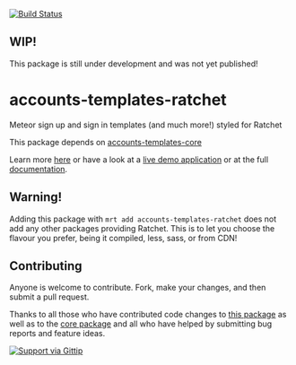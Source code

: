[![Build Status](https://travis-ci.org/splendido/accounts-templates-ratchet.svg?branch=master)](https://travis-ci.org/splendido/accounts-templates-ratchet)
## WIP!
This package is still under development and was not yet published!

accounts-templates-ratchet
==========================

Meteor sign up and sign in templates (and much more!) styled for Ratchet

This package depends on [accounts-templates-core](https://atmospherejs.com/package/accounts-templates-core)

Learn more [here](http://accounts-templates.meteor.com) or have a look at a [live demo application](http://accounts-templates-ratchet.meteor.com)  or at the full [documentation](https://github.com/splendido/accounts-templates-core).


## Warning!

Adding this package with `mrt add accounts-templates-ratchet` does not add any other packages providing Ratchet. This is to let you choose the flavour you prefer, being it compiled, less, sass, or from CDN!


## Contributing

Anyone is welcome to contribute. Fork, make your changes, and then submit a pull request.

Thanks to all those who have contributed code changes to [this package](https://github.com/splendido/accounts-templates-ratchet/graphs/contributors) as well as to the [core package](https://github.com/splendido/accounts-templates-core/graphs/contributors) and all who have helped by submitting bug reports and feature ideas.

[![Support via Gittip](https://rawgithub.com/twolfson/gittip-badge/0.2.0/dist/gittip.png)](https://www.gittip.com/splendido/)